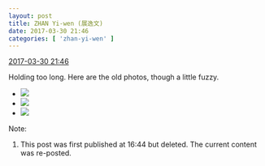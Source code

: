 ```yaml
---
layout: post
title: ZHAN Yi-wen (展逸文)
date: 2017-03-30 21:46
categories: [ 'zhan-yi-wen' ]
---
```


<div class="weibo-info">
  <a href="http://weibo.com/6108090526/ECelG9KCZ">2017-03-30 21:46</a>
</div>

Holding too long. Here are the old photos, though a little fuzzy.

<!-- more -->

<ul class="weibo-pic-list-1">
  <li class="weibo-pic">
    <a href="https://wx3.sinaimg.cn/mw690/006FmVn8ly1fe57bjk2o9j30k00zktcd.jpg"><img src="https://wx3.sinaimg.cn/thumb150/006FmVn8ly1fe57bjk2o9j30k00zktcd.jpg" /></a>
  </li>
  <li class="weibo-pic">
    <a href="https://wx3.sinaimg.cn/mw690/006FmVn8ly1fe57bk82chj30k00zk428.jpg"><img src="https://wx3.sinaimg.cn/thumb150/006FmVn8ly1fe57bk82chj30k00zk428.jpg" /></a>
  </li>
  <li class="weibo-pic">
    <a href="https://wx4.sinaimg.cn/mw690/006FmVn8ly1fe57bkrh5ij30zk0k0jv7.jpg"><img src="https://wx4.sinaimg.cn/thumb150/006FmVn8ly1fe57bkrh5ij30zk0k0jv7.jpg" /></a>
  </li>
</ul>

Note:
1. This post was first published at 16:44 but deleted. The current content was re-posted.

